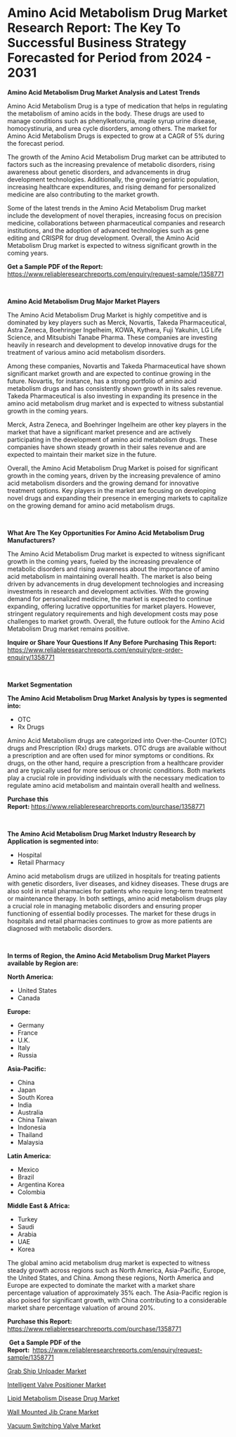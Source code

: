 <p><h1>Amino Acid Metabolism Drug Market Research Report: The Key To Successful Business Strategy Forecasted for Period from 2024 - 2031</h1></p><p><strong>Amino Acid Metabolism Drug Market Analysis and Latest Trends</strong></p>
<p><p>Amino Acid Metabolism Drug is a type of medication that helps in regulating the metabolism of amino acids in the body. These drugs are used to manage conditions such as phenylketonuria, maple syrup urine disease, homocystinuria, and urea cycle disorders, among others. The market for Amino Acid Metabolism Drugs is expected to grow at a CAGR of 5% during the forecast period.</p><p>The growth of the Amino Acid Metabolism Drug market can be attributed to factors such as the increasing prevalence of metabolic disorders, rising awareness about genetic disorders, and advancements in drug development technologies. Additionally, the growing geriatric population, increasing healthcare expenditures, and rising demand for personalized medicine are also contributing to the market growth.</p><p>Some of the latest trends in the Amino Acid Metabolism Drug market include the development of novel therapies, increasing focus on precision medicine, collaborations between pharmaceutical companies and research institutions, and the adoption of advanced technologies such as gene editing and CRISPR for drug development. Overall, the Amino Acid Metabolism Drug market is expected to witness significant growth in the coming years.</p></p>
<p><strong>Get a Sample PDF of the Report:&nbsp;</strong> <a href="https://www.reliableresearchreports.com/enquiry/request-sample/1358771">https://www.reliableresearchreports.com/enquiry/request-sample/1358771</a></p>
<p>&nbsp;</p>
<p><strong>Amino Acid Metabolism Drug Major Market Players</strong></p>
<p><p>The Amino Acid Metabolism Drug Market is highly competitive and is dominated by key players such as Merck, Novartis, Takeda Pharmaceutical, Astra Zeneca, Boehringer Ingelheim, KOWA, Kythera, Fuji Yakuhin, LG Life Science, and Mitsubishi Tanabe Pharma. These companies are investing heavily in research and development to develop innovative drugs for the treatment of various amino acid metabolism disorders.</p><p>Among these companies, Novartis and Takeda Pharmaceutical have shown significant market growth and are expected to continue growing in the future. Novartis, for instance, has a strong portfolio of amino acid metabolism drugs and has consistently shown growth in its sales revenue. Takeda Pharmaceutical is also investing in expanding its presence in the amino acid metabolism drug market and is expected to witness substantial growth in the coming years.</p><p>Merck, Astra Zeneca, and Boehringer Ingelheim are other key players in the market that have a significant market presence and are actively participating in the development of amino acid metabolism drugs. These companies have shown steady growth in their sales revenue and are expected to maintain their market size in the future.</p><p>Overall, the Amino Acid Metabolism Drug Market is poised for significant growth in the coming years, driven by the increasing prevalence of amino acid metabolism disorders and the growing demand for innovative treatment options. Key players in the market are focusing on developing novel drugs and expanding their presence in emerging markets to capitalize on the growing demand for amino acid metabolism drugs.</p></p>
<p>&nbsp;</p>
<p><strong>What Are The Key Opportunities For Amino Acid Metabolism Drug Manufacturers?</strong></p>
<p><p>The Amino Acid Metabolism Drug market is expected to witness significant growth in the coming years, fueled by the increasing prevalence of metabolic disorders and rising awareness about the importance of amino acid metabolism in maintaining overall health. The market is also being driven by advancements in drug development technologies and increasing investments in research and development activities. With the growing demand for personalized medicine, the market is expected to continue expanding, offering lucrative opportunities for market players. However, stringent regulatory requirements and high development costs may pose challenges to market growth. Overall, the future outlook for the Amino Acid Metabolism Drug market remains positive.</p></p>
<p><strong>Inquire or Share Your Questions If Any Before Purchasing This Report:</strong> <a href="https://www.reliableresearchreports.com/enquiry/pre-order-enquiry/1358771">https://www.reliableresearchreports.com/enquiry/pre-order-enquiry/1358771</a></p>
<p>&nbsp;</p>
<p><strong>Market Segmentation</strong></p>
<p><strong>The Amino Acid Metabolism Drug Market Analysis by types is segmented into:</strong></p>
<p><ul><li>OTC</li><li>Rx Drugs</li></ul></p>
<p><p>Amino Acid Metabolism drugs are categorized into Over-the-Counter (OTC) drugs and Prescription (Rx) drugs markets. OTC drugs are available without a prescription and are often used for minor symptoms or conditions. Rx drugs, on the other hand, require a prescription from a healthcare provider and are typically used for more serious or chronic conditions. Both markets play a crucial role in providing individuals with the necessary medication to regulate amino acid metabolism and maintain overall health and wellness.</p></p>
<p><strong>Purchase this Report:&nbsp;</strong><a href="https://www.reliableresearchreports.com/purchase/1358771">https://www.reliableresearchreports.com/purchase/1358771</a></p>
<p>&nbsp;</p>
<p><strong>The Amino Acid Metabolism Drug Market Industry Research by Application is segmented into:</strong></p>
<p><ul><li>Hospital</li><li>Retail Pharmacy</li></ul></p>
<p><p>Amino acid metabolism drugs are utilized in hospitals for treating patients with genetic disorders, liver diseases, and kidney diseases. These drugs are also sold in retail pharmacies for patients who require long-term treatment or maintenance therapy. In both settings, amino acid metabolism drugs play a crucial role in managing metabolic disorders and ensuring proper functioning of essential bodily processes. The market for these drugs in hospitals and retail pharmacies continues to grow as more patients are diagnosed with metabolic disorders.</p></p>
<p>&nbsp;</p>
<p><strong>In terms of Region, the Amino Acid Metabolism Drug Market Players available by Region are:</strong></p>
<p>
    <p> <strong> North America: </strong>
        <ul>
            <li>United States</li>
            <li>Canada</li>
        </ul>
        </p> 
    <p> <strong> Europe: </strong>
        <ul>
            <li>Germany</li>
            <li>France</li>
            <li>U.K.</li>
            <li>Italy</li>
            <li>Russia</li>
        </ul>
        </p> 
    <p> <strong> Asia-Pacific: </strong>
        <ul>
            <li>China</li>
            <li>Japan</li>
            <li>South Korea</li>
            <li>India</li>
            <li>Australia</li>
            <li>China Taiwan</li>
            <li>Indonesia</li>
            <li>Thailand</li>
            <li>Malaysia</li>
        </ul>
        </p> 
    <p> <strong> Latin America: </strong>
        <ul>
            <li>Mexico</li>
            <li>Brazil</li>
            <li>Argentina Korea</li>
            <li>Colombia</li>
        </ul>
        </p> 
    <p> <strong> Middle East & Africa: </strong>
        <ul>
            <li>Turkey</li>
            <li>Saudi</li>
            <li>Arabia</li>
            <li>UAE</li>
            <li>Korea</li>
        </ul>
    </p>
    </p>
<p><p>The global amino acid metabolism drug market is expected to witness steady growth across regions such as North America, Asia-Pacific, Europe, the United States, and China. Among these regions, North America and Europe are expected to dominate the market with a market share percentage valuation of approximately 35% each. The Asia-Pacific region is also poised for significant growth, with China contributing to a considerable market share percentage valuation of around 20%.</p></p>
<p><strong>Purchase this Report: </strong><a href="https://www.reliableresearchreports.com/purchase/1358771">https://www.reliableresearchreports.com/purchase/1358771</a></p>
<p>&nbsp;<strong>Get a Sample PDF of the Report:&nbsp;&nbsp;</strong><a href="https://www.reliableresearchreports.com/enquiry/request-sample/1358771">https://www.reliableresearchreports.com/enquiry/request-sample/1358771</a></p>
<p><strong></strong></p>
<p><p><a href="https://medium.com/@susandixon1989/grab-ship-unloader-market-furnishes-information-on-market-share-market-trends-and-market-growth-5854ba98d1ca">Grab Ship Unloader Market</a></p><p><a href="https://medium.com/@madisonsimmons10/intelligent-valve-positioner-market-size-and-market-trends-complete-industry-overview-2024-to-4b66afea3197">Intelligent Valve Positioner Market</a></p><p><a href="https://github.com/brenzgnarento/Market-Research-Report-List-1/blob/main/lipid-metabolism-disease-drug-market.md">Lipid Metabolism Disease Drug Market</a></p><p><a href="https://medium.com/@susandixon1989/wall-mounted-jib-crane-market-analysis-and-sze-forecasted-for-period-from-2024-to-2031-df44b5eb33ac">Wall Mounted Jib Crane Market</a></p><p><a href="https://medium.com/@madisonsimmons10/vacuum-switching-valve-market-insights-into-market-cagr-market-trends-and-growth-strategies-6043b4328357">Vacuum Switching Valve Market</a></p></p>
